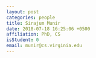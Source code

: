 ```yaml
---
layout: post
categories: people
title: Sirajum Munir
date: 2018-07-18 16:25:06 +0500
affiliation: PhD, CS
isStudent: 0
email: munir@cs.virginia.edu
---
```

